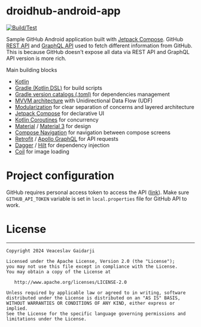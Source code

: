 # droidhub-android-app

[![Build/Test](https://github.com/vgaidarji/droidhub-android-app/actions/workflows/main.yml/badge.svg?branch=main)](https://github.com/vgaidarji/droidhub-android-app/actions/workflows/main.yml)

Sample GitHub Android application built with [Jetpack Compose](https://developer.android.com/develop/ui/compose).
GitHub [REST API](https://docs.github.com/en/rest) and [GraphQL API](https://docs.github.com/en/graphql) used to fetch different information from GitHub.
This is because GitHub doesn't expose all data via REST API and GraphQL API version is more rich.

Main building blocks
- [Kotlin](https://kotlinlang.org/) 
- [Gradle (Kotlin DSL)](https://docs.gradle.org/current/userguide/kotlin_dsl.html) for build scripts
- [Gradle version catalogs (.toml)](https://developer.android.com/build/migrate-to-catalogs) for dependencies management  
- [MVVM architecture](https://developer.android.com/topic/architecture) with Unidirectional Data Flow (UDF)
- [Modularization](https://developer.android.com/topic/modularization/patterns) for clear separation of concerns and layered architecture
- [Jetpack Compose](https://developer.android.com/develop/ui/compose) for declarative UI
- [Kotlin Coroutines](https://kotlinlang.org/docs/coroutines-overview.html) for concurrency
- [Material](https://developer.android.com/develop/ui/views/theming/look-and-feel) / [Material 3](https://developer.android.com/jetpack/androidx/releases/compose-material3) for design
- [Compose Navigation](https://developer.android.com/develop/ui/compose/navigation) for navigation between compose screens
- [Retrofit](https://square.github.io/retrofit/) / [Apollo GraphQL](https://www.apollographql.com/docs/kotlin/) for API requests
- [Dagger](https://developer.android.com/training/dependency-injection/dagger-android) / [Hilt](https://developer.android.com/training/dependency-injection/hilt-android) for dependency injection
- [Coil](https://coil-kt.github.io/coil/) for image loading

# Project configuration

GitHub requires personal access token to access the API ([link](https://docs.github.com/en/rest/authentication/authenticating-to-the-rest-api?apiVersion=2022-11-28#authenticating-with-a-personal-access-token)).
Make sure `GITHUB_API_TOKEN` variable is set in `local.properties` file for GitHub API to work.

# License
-------

    Copyright 2024 Veaceslav Gaidarji

    Licensed under the Apache License, Version 2.0 (the "License");
    you may not use this file except in compliance with the License.
    You may obtain a copy of the License at

       http://www.apache.org/licenses/LICENSE-2.0

    Unless required by applicable law or agreed to in writing, software
    distributed under the License is distributed on an "AS IS" BASIS,
    WITHOUT WARRANTIES OR CONDITIONS OF ANY KIND, either express or implied.
    See the License for the specific language governing permissions and
    limitations under the License.

